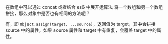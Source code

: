 在数组中可以通过 concat 或者结合 es6 中展开运算法 将一个数组和另一个数组拼接，那么对象中是否也有相同的方法呢？   

有，即 `Object.assign(target, ...source)`，返回值为 target，其中会拼接 source 中的属性，如果 source 属性和 target 中有重复，会覆盖 target 中的属性。   